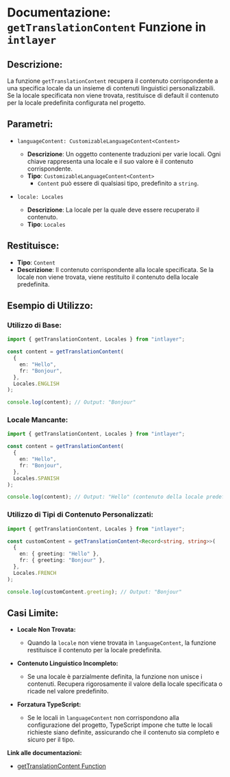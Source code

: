 # Documentazione: `getTranslationContent` Funzione in `intlayer`

## Descrizione:

La funzione `getTranslationContent` recupera il contenuto corrispondente a una specifica locale da un insieme di contenuti linguistici personalizzabili. Se la locale specificata non viene trovata, restituisce di default il contenuto per la locale predefinita configurata nel progetto.

## Parametri:

- `languageContent: CustomizableLanguageContent<Content>`

  - **Descrizione**: Un oggetto contenente traduzioni per varie locali. Ogni chiave rappresenta una locale e il suo valore è il contenuto corrispondente.
  - **Tipo**: `CustomizableLanguageContent<Content>`
    - `Content` può essere di qualsiasi tipo, predefinito a `string`.

- `locale: Locales`

  - **Descrizione**: La locale per la quale deve essere recuperato il contenuto.
  - **Tipo**: `Locales`

## Restituisce:

- **Tipo**: `Content`
- **Descrizione**: Il contenuto corrispondente alla locale specificata. Se la locale non viene trovata, viene restituito il contenuto della locale predefinita.

## Esempio di Utilizzo:

### Utilizzo di Base:

```typescript
import { getTranslationContent, Locales } from "intlayer";

const content = getTranslationContent(
  {
    en: "Hello",
    fr: "Bonjour",
  },
  Locales.ENGLISH
);

console.log(content); // Output: "Bonjour"
```

### Locale Mancante:

```typescript
import { getTranslationContent, Locales } from "intlayer";

const content = getTranslationContent(
  {
    en: "Hello",
    fr: "Bonjour",
  },
  Locales.SPANISH
);

console.log(content); // Output: "Hello" (contenuto della locale predefinita)
```

### Utilizzo di Tipi di Contenuto Personalizzati:

```typescript
import { getTranslationContent, Locales } from "intlayer";

const customContent = getTranslationContent<Record<string, string>>(
  {
    en: { greeting: "Hello" },
    fr: { greeting: "Bonjour" },
  },
  Locales.FRENCH
);

console.log(customContent.greeting); // Output: "Bonjour"
```

## Casi Limite:

- **Locale Non Trovata:**
  - Quando la `locale` non viene trovata in `languageContent`, la funzione restituisce il contenuto per la locale predefinita.
- **Contenuto Linguistico Incompleto:**

  - Se una locale è parzialmente definita, la funzione non unisce i contenuti. Recupera rigorosamente il valore della locale specificata o ricade nel valore predefinito.

- **Forzatura TypeScript:**
  - Se le locali in `languageContent` non corrispondono alla configurazione del progetto, TypeScript impone che tutte le locali richieste siano definite, assicurando che il contenuto sia completo e sicuro per il tipo.

**Link alle documentazioni:**

- [getTranslationContent Function](https://github.com/aymericzip/intlayer/blob/main/docs/it/getTranslationContent.md)
